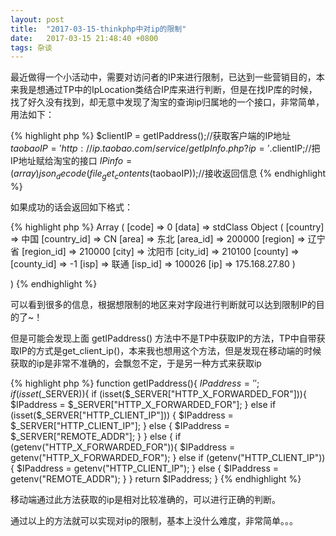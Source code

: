 ```yaml
---
layout: post
title:  "2017-03-15-thinkphp中对ip的限制"
date:   2017-03-15 21:48:40 +0800
tags: 杂谈
---
```


最近做得一个小活动中，需要对访问者的IP来进行限制，已达到一些营销目的，本来我是想通过TP中的IpLocation类结合IP库来进行判断，但是在找IP库的时候，找了好久没有找到，却无意中发现了淘宝的查询ip归属地的一个接口，非常简单，用法如下：

{% highlight php %}
$clientIP = getIPaddress();//获取客户端的IP地址
$taobaoIP = 'http://ip.taobao.com/service/getIpInfo.php?ip='.$clientIP;//把IP地址赋给淘宝的接口
$IPinfo = (array)json_decode(file_get_contents($taobaoIP));//接收返回信息
{% endhighlight %}

如果成功的话会返回如下格式：

{% highlight php %}
Array
(
    [code] => 0
    [data] => stdClass Object
        (
            [country] => 中国
            [country_id] => CN
            [area] => 东北
            [area_id] => 200000
            [region] => 辽宁省
            [region_id] => 210000
            [city] => 沈阳市
            [city_id] => 210100
            [county] => 
            [county_id] => -1
            [isp] => 联通
            [isp_id] => 100026
            [ip] => 175.168.27.80
        )

)
{% endhighlight %}

可以看到很多的信息，根据想限制的地区来对字段进行判断就可以达到限制IP的目的了~！

但是可能会发现上面 getIPaddress() 方法中不是TP中获取IP的方法，TP中自带获取IP的方式是get_client_ip()，本来我也想用这个方法，但是发现在移动端的时候获取的ip是非常不准确的，会飘忽不定，于是另一种方式来获取ip

{% highlight php %}
function getIPaddress(){
    $IPaddress='';
    if (isset($_SERVER)){
        if (isset($_SERVER["HTTP_X_FORWARDED_FOR"])){
            $IPaddress = $_SERVER["HTTP_X_FORWARDED_FOR"];
        } else if (isset($_SERVER["HTTP_CLIENT_IP"])) {
            $IPaddress = $_SERVER["HTTP_CLIENT_IP"];
        } else {
            $IPaddress = $_SERVER["REMOTE_ADDR"];
        }
    } else {
        if (getenv("HTTP_X_FORWARDED_FOR")){
            $IPaddress = getenv("HTTP_X_FORWARDED_FOR");
        } else if (getenv("HTTP_CLIENT_IP")) {
            $IPaddress = getenv("HTTP_CLIENT_IP");
        } else {
            $IPaddress = getenv("REMOTE_ADDR");
        }
    }
    return $IPaddress;
}
{% endhighlight %}

移动端通过此方法获取的ip是相对比较准确的，可以进行正确的判断。

通过以上的方法就可以实现对ip的限制，基本上没什么难度，非常简单。。。
